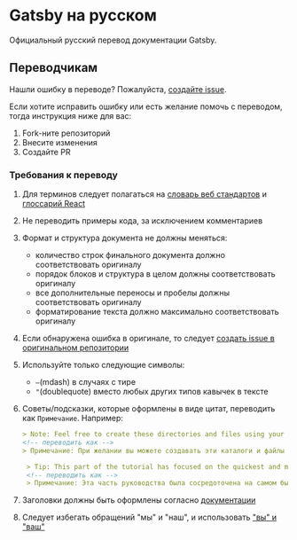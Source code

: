 # Gatsby на русском

Официальный русский перевод документации Gatsby.

## Переводчикам

Нашли ошибку в переводе? Пожалуйста, [создайте issue](https://github.com/gatsbyjs/gatsby-ru/issues/new).

Если хотите исправить ошибку или есть желание помочь с переводом, тогда инструкция ниже для вас:

1. Fork-ните репозиторий
2. Внесите изменения
3. Создайте PR

### Требования к переводу

1. Для терминов следует полагаться на [словарь веб стандартов](https://github.com/web-standards-ru/dictionary) и [глоссарий React](https://github.com/reactjs/ru.reactjs.org/blob/master/TRANSLATION.md#соглашение-по-переводу-глоссарий)
2. Не переводить примеры кода, за исключением комментариев
3. Формат и структура документа не должны меняться:
   - количество строк финального документа должно соответствовать оригиналу
   - порядок блоков и структура в целом должны соответствовать оригиналу
   - все дополнительные переносы и пробелы должны соответствовать оригиналу
   - форматирование текста должно максимально соответствовать оригиналу
4. Если обнаружена ошибка в оригинале, то следует [создать issue в оригинальном репозитории](https://github.com/gatsbyjs/gatsby/issues/new?template=bug_report.md)
5. Используйте только следующие символы:
   - `―`(mdash) в случаях с тире
   - `"`(doublequote) вместо любых других типов кавычек в тексте
6. Советы/подсказки, которые оформлены в виде цитат, переводить как `Примечание`. Например:

   ```markdown
   > Note: Feel free to create these directories and files using your code editor, if you'd prefer.
   <!-- переводить как -->
   > Примечание: При желании вы можете создавать эти каталоги и файлы самостоятельно или с помощью редактора.

    > Tip: This part of the tutorial has focused on the quickest and most straightforward way to get...
    <!-- переводить как -->
    > Примечание: Эта часть руководства была сосредоточена на самом быстром и простом способе получить...
    ```

7. Заголовки должны быть оформлены согласно [документации](https://www.gatsbyjs.org/contributing/gatsby-style-guide/#format-titles-and-headers)
8. Следует избегать обращений "мы" и "наш", и использовать ["вы" и "ваш"](https://www.gatsbyjs.org/contributing/gatsby-style-guide/#use-you-as-the-pronoun)
